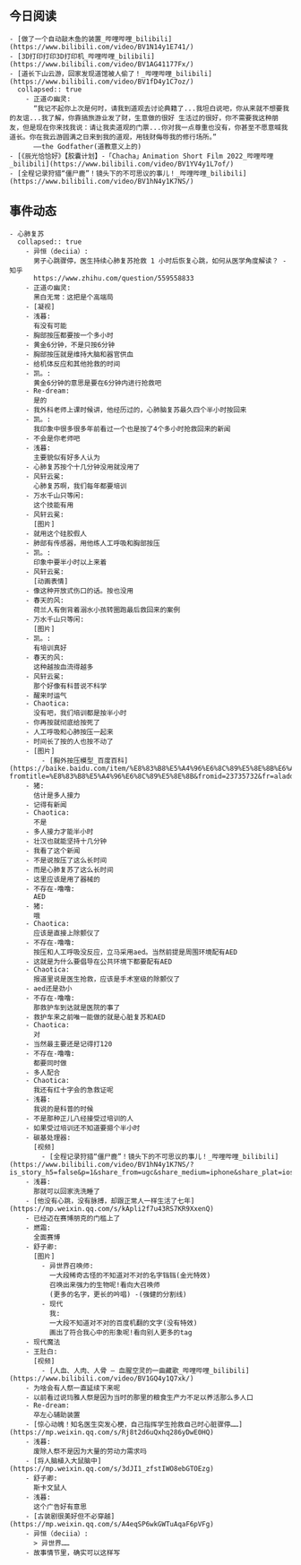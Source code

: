 ## 今日阅读
	- [做了一个自动敲木鱼的装置_哔哩哔哩_bilibili](https://www.bilibili.com/video/BV1N14y1E741/)
	- [3D打印打印3D打印机_哔哩哔哩_bilibili](https://www.bilibili.com/video/BV1AG41177Fx/)
	- [道长下山云游，回家发现道馆被人偷了！_哔哩哔哩_bilibili](https://www.bilibili.com/video/BV1fD4y1C7oz/)
	  collapsed:: true
		- 正道の幽灵:
		  “我记不起你上次是何时，请我到道观去讨论典籍了...我坦白说吧，你从来就不想要我的友谊...我了解，你靠搞旅游业发了财，生意做的很好 生活过的很好，你不需要我这种朋友，但是现在你来找我说：请让我卖道观的门票...你对我一点尊重也没有，你甚至不愿意喊我道长。你在我云游圆满之日来到我的道观，用钱财侮辱我的修行场所。”
		  ——the Godfather(道教意义上的)
	- [《辰光恰恰好》【胶囊计划】-「Chacha」Animation Short Film 2022_哔哩哔哩_bilibili](https://www.bilibili.com/video/BV1YV4y1L7of/)
	- [全程记录狩猎“僵尸鹿”！镜头下的不可思议的事儿！_哔哩哔哩_bilibili](https://www.bilibili.com/video/BV1hN4y1K7NS/)
## 事件动态
	- 心肺复苏
	  collapsed:: true
		- 异恒（deciia）:
		  男子心跳骤停，医生持续心肺复苏抢救 1 小时后恢复心跳，如何从医学角度解读？ - 知乎
		  https://www.zhihu.com/question/559558833
		- 正道の幽灵:
		  黑白无常：这把是个高端局
		- [凝视]
		- 浅暮:
		  有没有可能
		- 胸部按压都要按一个多小时
		- 黄金6分钟，不是只按6分钟
		- 胸部按压就是维持大脑和器官供血
		- 给机体反应和其他抢救的时间
		- 凯。:
		  黄金6分钟的意思是要在6分钟内进行抢救吧
		- Re-dream:
		  是的
		- 我外科老师上课时候讲，他经历过的，心肺脑复苏最久四个半小时按回来
		- 凯。:
		  我印象中很多很多年前看过一个也是按了4个多小时抢救回来的新闻
		- 不会是你老师吧
		- 浅暮:
		  主要貌似有好多人认为
		- 心肺复苏按个十几分钟没用就没用了
		- 风轩云冕:
		  心肺复苏啊，我们每年都要培训
		- 万水千山只等闲:
		  这个技能有用
		- 风轩云冕:
		  [图片]
		- 就用这个硅胶假人
		- 肺部有传感器，用他练人工呼吸和胸部按压
		- 凯。:
		  印象中要半小时以上来着
		- 风轩云冕:
		  [动画表情]
		- 像这种开放式伤口的话。按也没用
		- 春天的风:
		  荷兰人有倒背着溺水小孩转圈跑最后救回来的案例
		- 万水千山只等闲:
		  [图片]
		- 凯。:
		  有培训真好
		- 春天的风:
		  这种越按血流得越多
		- 风轩云冕:
		  那个好像有科普说不科学
		- 醒来时运气
		- Chaotica:
		  没有吧，我们培训都是按半小时
		- 你再按就彻底给按死了
		- 人工呼吸和心肺按压一起来
		- 时间长了按的人也按不动了
		- [图片]
			- [胸外按压模型_百度百科](https://baike.baidu.com/item/%E8%83%B8%E5%A4%96%E6%8C%89%E5%8E%8B%E6%A8%A1%E5%9E%8B/16220393?fromtitle=%E8%83%B8%E5%A4%96%E6%8C%89%E5%8E%8B&fromid=23735732&fr=aladdin)
		- 猪:
		  估计是多人接力
		- 记得有新闻
		- Chaotica:
		  不是
		- 多人接力才能半小时
		- 壮汉也就能坚持十几分钟
		- 我看了这个新闻
		- 不是说按压了这么长时间
		- 而是心肺复苏了这么长时间
		- 这里应该是用了器械的
		- 不存在-噜噜:
		  AED
		- 猪:
		  哦
		- Chaotica:
		  应该是直接上除颤仪了
		- 不存在-噜噜:
		  按压和人工呼吸没反应，立马采用aed。当然前提是周围环境配有AED
		- 这就是为什么要倡导在公共环境下都要配有AED
		- Chaotica:
		  报道里说是医生抢救，应该是手术室级的除颤仪了
		- aed还是劲小
		- 不存在-噜噜:
		  那救护车到达就是医院的事了
		- 救护车来之前唯一能做的就是心脏复苏和AED
		- Chaotica:
		  对
		- 当然最主要还是记得打120
		- 不存在-噜噜:
		  都要同时做
		- 多人配合
		- Chaotica:
		  我还有红十字会的急救证呢
		- 浅暮:
		  我说的是科普的时候
		- 不是那种正儿八经接受过培训的人
		- 如果受过培训还不知道要摁个半小时
		- 碳基处理器:
		  [视频]
			- [全程记录狩猎“僵尸鹿”！镜头下的不可思议的事儿！_哔哩哔哩_bilibili](https://www.bilibili.com/video/BV1hN4y1K7NS/?is_story_h5=false&p=1&share_from=ugc&share_medium=iphone&share_plat=ios&share_source=WEIXIN&share_tag=s_i&timestamp=1665845860&unique_k=FWkr0Xh&vd_source=4421c23f81ee6b9210f231531377efdb)
		- 浅暮:
		  那就可以回家洗洗睡了
		- [他没有心跳，没有脉搏，却跟正常人一样生活了七年](https://mp.weixin.qq.com/s/kApli2f7u43RS7KR9XxenQ)
		- 已经迈在赛博朋克的门槛上了
		- 燃霜:
		  全面赛博
		- 舒子卿:
		  [图片]
			- 异世界召唤师:
			  一大段稀奇古怪的不知道对不对的名字铛铛(金光特效)
			  召唤出来强力的生物呢!看向大召唤师
			  (更多的名字，更长的吟唱) -(强健的分割线)
			- 现代
			  我:
			  一大段不知道对不对的百度机翻的文字(没有特效)
			  画出了符合我心中的形象呢!看向别人更多的tag
		- 现代魔法
		- 王肚白:
		  [视频]
			- [人血、人肉、人骨 — 血腥空灵的一曲藏歌_哔哩哔哩_bilibili](https://www.bilibili.com/video/BV1GQ4y1Q7xk/)
		- 为啥会有人祭一直延续下来呢
		- 以前看过说玛雅人祭是因为当时的那里的粮食生产力不足以养活那么多人口
		- Re-dream:
		  卒左心辅助装置
		- [惊心动魄！知名医生突发心梗，自己指挥学生抢救自己时心脏骤停……](https://mp.weixin.qq.com/s/Rj8t2d6uQxhq286yDwE0HQ)
		- 浅暮:
		  废除人祭不是因为大量的劳动力需求吗
		- [将人脑植入大鼠脑中](https://mp.weixin.qq.com/s/3dJI1_zfstIWO8ebGTOEzg)
		- 舒子卿:
		  斯卡文鼠人
		- 浅暮:
		  这个广告好有意思
		- [古装剧很美好但不必穿越](https://mp.weixin.qq.com/s/A4eqSP6wkGWTuAqaF6pVFg)
		- 异恒（deciia）:
		  > 异世界……
		- 故事情节里，确实可以这样写